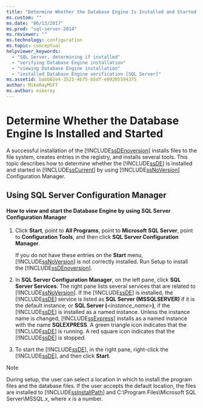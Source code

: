 ```yaml
---
title: "Determine Whether the Database Engine Is Installed and Started | Microsoft Docs"
ms.custom: ""
ms.date: "06/13/2017"
ms.prod: "sql-server-2014"
ms.reviewer: ""
ms.technology: configuration
ms.topic: conceptual
helpviewer_keywords: 
  - "SQL Server, determining if installed"
  - "verifying Database Engine installation"
  - "viewing Database Engine installation"
  - "installed Database Engine verification [SQL Server]"
ms.assetid: babb02e4-3521-4b75-b5df-e09205594375
author: MikeRayMSFT
ms.author: mikeray
---
```

# Determine Whether the Database Engine Is Installed and Started
  A successful installation of the [!INCLUDE[ssDEnoversion](../../includes/ssdenoversion-md.md)] installs files to the file system, creates entries in the registry, and installs several tools. This topic describes how to determine whether the [!INCLUDE[ssDE](../../includes/ssde-md.md)] is installed and started in [!INCLUDE[ssCurrent](../../includes/sscurrent-md.md)] by using [!INCLUDE[ssNoVersion](../../includes/ssnoversion-md.md)] Configuration Manager.  
  
##  <a name="SSMSProcedure"></a> Using SQL Server Configuration Manager  
  
#### How to view and start the Database Engine by using SQL Server Configuration Manager  
  
1.  Click **Start**, point to **All Programs**, point to **Microsoft SQL Server**, point to **Configuration Tools**, and then click **SQL Server Configuration Manager**.  
  
     If you do not have these entries on the **Start** menu, [!INCLUDE[ssNoVersion](../../includes/ssnoversion-md.md)] is not correctly installed. Run Setup to install the [!INCLUDE[ssDEnoversion](../../includes/ssdenoversion-md.md)].  
  
2.  In **SQL Server Configuration Manager**, on the left pane, click **SQL Server Services**. The right pane lists several services that are related to [!INCLUDE[ssNoVersion](../../includes/ssnoversion-md.md)]. If the [!INCLUDE[ssDE](../../includes/ssde-md.md)] is installed, the [!INCLUDE[ssDE](../../includes/ssde-md.md)] service is listed as **SQL Server (MSSQLSERVER)** if it is the default instance; or **SQL Server (**\<*instance_name*>**)**, if the [!INCLUDE[ssDE](../../includes/ssde-md.md)] is installed as a named instance. Unless the instance name is changed, [!INCLUDE[ssExpress](../../includes/ssexpress-md.md)] installs as a named instance with the name **SQLEXPRESS**. A green triangle icon indicates that the [!INCLUDE[ssDE](../../includes/ssde-md.md)] is running. A red square icon indicates that the [!INCLUDE[ssDE](../../includes/ssde-md.md)] is stopped.  
  
3.  To start the [!INCLUDE[ssDE](../../includes/ssde-md.md)], in the right pane, right-click the [!INCLUDE[ssDE](../../includes/ssde-md.md)], and then click **Start**.  
  
> [!NOTE]  
>  During setup, the user can select a location in which to install the program files and the database files. If the user accepts the default location, the files are installed to [!INCLUDE[ssInstallPath](../../includes/ssinstallpath-md.md)] and C:\Program Files\Microsoft SQL Server\MSSQL.*x*, where *x* is a number.  
  
  
